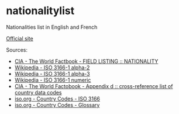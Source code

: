 # nationalitylist
Nationalities list in English and French

[Official site](https://www.nationalitylist.org)

Sources:

- [CIA - The World Factbook - FIELD LISTING :: NATIONALITY](https://www.cia.gov/library/publications/the-world-factbook/fields/2110.html)
- [Wikipedia - ISO 3166-1 alpha-2](https://en.wikipedia.org/wiki/ISO_3166-1_alpha-2)
- [Wikipedia - ISO 3166-1 alpha-3](https://en.wikipedia.org/wiki/ISO_3166-1_alpha-3)
- [Wikipedia - ISO 3166-1 numeric](https://en.wikipedia.org/wiki/ISO_3166-1_numeric)
- [CIA - The World Factobook - Appendix d :: cross-reference list of country data codes](https://www.cia.gov/library/publications/the-world-factbook/appendix/appendix-d.html)
- [iso.org - Country Codes - ISO 3166](http://www.iso.org/iso/home/standards/country_codes.htm)
- [iso.org - Country Codes - Glossary](http://www.iso.org/iso/home/standards/country_codes/country_codes_glossary.htm)
